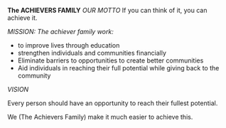 **The ACHIEVERS FAMILY**
*OUR MOTTO*
If you can think of it, you can achieve it.

*MISSION: The achiever family work:* 
* to improve lives through education
* strengthen individuals and communities financially
* Eliminate barriers to opportunities to create better communities
* Aid individuals in reaching their full potential while giving back to the community

*VISION*

Every person should have an opportunity to reach their fullest potential.

We (The Achievers Family) make it much easier to achieve this.
